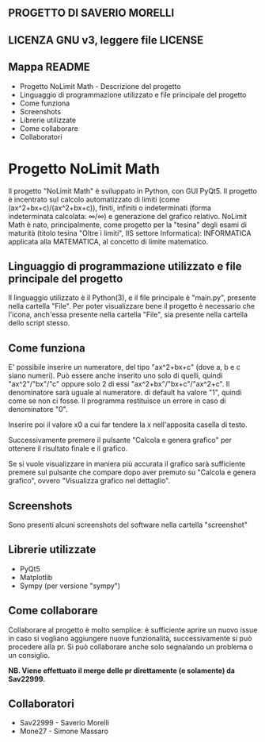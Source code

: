 ## PROGETTO DI SAVERIO MORELLI
## LICENZA GNU v3, leggere file LICENSE

## Mappa README
- Progetto NoLimit Math - Descrizione del progetto
- Linguaggio di programmazione utilizzato e file principale del progetto
- Come funziona
- Screenshots
- Librerie utilizzate
- Come collaborare
- Collaboratori

# Progetto NoLimit Math
Il progetto "NoLimit Math" è sviluppato in Python, con GUI PyQt5.
Il progetto è incentrato sul calcolo automatizzato di limiti (come (ax^2+bx+c)/(ax^2+bx+c)), finiti, infiniti o indeterminati (forma indeterminata calcolata: ∞/∞) e generazione del grafico relativo.
NoLimit Math è nato, principalmente, come progetto per la "tesina" degli esami di maturità (titolo tesina "Oltre i limiti", IIS settore Informatica): INFORMATICA applicata alla MATEMATICA, al concetto di limite matematico.

## Linguaggio di programmazione utilizzato e file principale del progetto
Il linguaggio utilizzato è il Python(3), e il file principale è "main.py", presente nella cartella "File".
Per poter visualizzare bene il progetto è necessario che l'icona, anch'essa presente nella cartella "File", sia presente nella cartella dello script stesso.

## Come funziona
E' possibile inserire un numeratore, del tipo "ax^2+bx+c" (dove a, b e c siano numeri). Può essere anche inserito uno solo di quelli, quindi "ax^2"/"bx"/"c" oppure solo 2 di essi "ax^2+bx"/"bx+c"/"ax^2+c".
Il denominatore sarà uguale al numeratore. di default ha valore "1", quindi come se non ci fosse.
Il programma restituisce un errore in caso di denominatore "0".

Inserire poi il valore x0 a cui far tendere la x nell'apposita casella di testo.

Successivamente premere il pulsante "Calcola e genera grafico" per ottenere il risultato finale e il grafico.

Se si vuole visualizzare in maniera più accurata il grafico sarà sufficiente premere sul pulsante che compare dopo aver premuto su "Calcola e genera grafico", ovvero "Visualizza grafico nel dettaglio".

## Screenshots
Sono presenti alcuni screenshots del software nella cartella "screenshot"

## Librerie utilizzate
- PyQt5
- Matplotlib
- Sympy (per versione "sympy")

## Come collaborare
Collaborare al progetto è molto semplice: è sufficiente aprire un nuovo issue in caso si vogliano aggiungere nuove funzionalità, successivamente si può procedere alla pr.
Si può collaborare anche solo segnalando un problema o un consiglio.

**NB. Viene effettuato il merge delle pr direttamente (e solamente) da Sav22999.**

## Collaboratori
- Sav22999 - Saverio Morelli
- Mone27 - Simone Massaro
